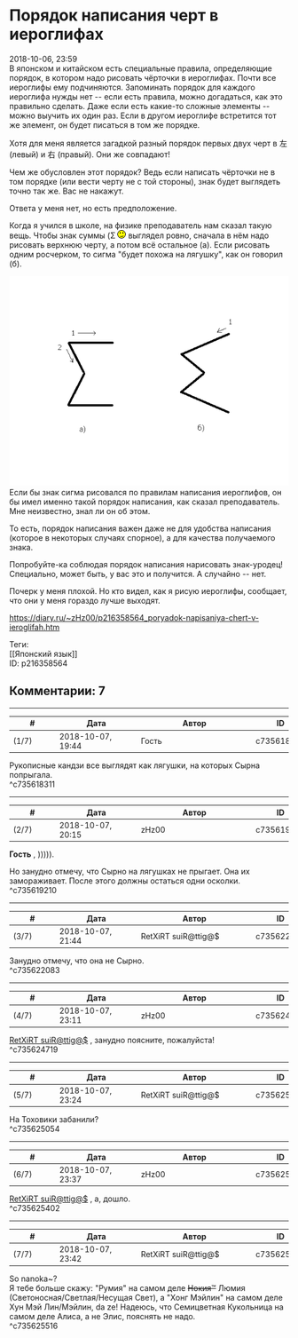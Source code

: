 Порядок написания черт в иероглифах
===================================

  
2018-10-06, 23:59  
 В японском и китайском есть специальные правила, определяющие порядок, в котором надо рисовать чёрточки в иероглифах. Почти все иероглифы ему подчиняются. Запоминать порядок для каждого иероглифа нужды нет -- если есть правила, можно догадаться, как это правильно сделать. Даже если есть какие-то сложные элементы -- можно выучить их один раз. Если в другом иероглифе встретится тот же элемент, он будет писаться в том же порядке.   
   
  Хотя для меня является загадкой разный порядок первых двух черт в 左 (левый) и 右 (правый). Они же совпадают!    
   
 Чем же обусловлен этот порядок? Ведь если написать чёрточки не в том порядке (или вести черту не с той стороны), знак будет выглядеть точно так же. Вас не накажут.   
   
 Ответа у меня нет, но есть предположение.   
   
 Когда я учился в школе, на физике преподаватель нам сказал такую вещь. Чтобы знак суммы (Σ ![;)](pics/1136.gif) выглядел ровно, сначала в нём надо рисовать верхнюю черту, а потом всё остальное (а). Если рисовать одним росчерком, то сигма "будет похожа на лягушку", как он говорил (б).   
   
  ![](pics/VP9GRUe.png)    
 Если бы знак сигма рисовался по правилам написания иероглифов, он бы имел именно такой порядок написания, как сказал преподаватель. Мне неизвестно, знал ли он об этом.   
   
 То есть, порядок написания важен даже не для удобства написания (которое в некоторых случаях спорное), а для качества получаемого знака.   
   
 Попробуйте-ка соблюдая порядок написания нарисовать знак-уродец! Специально, может быть, у вас это и получится. А случайно -- нет.   
   
 Почерк у меня плохой. Но кто видел, как я рисую иероглифы, сообщает, что они у меня гораздо лучше выходят.   
  
<https://diary.ru/~zHz00/p216358564_poryadok-napisaniya-chert-v-ieroglifah.htm>  
  
Теги:  
[[Японский язык]]  
ID: p216358564  


Комментарии: 7
--------------

  


---



|         #         |              Дата              |                     Автор                     |           ID           |
| --- | --- | --- | --- |
| (1/7) | 2018-10-07, 19:44 | Гость | c735618311 |

  
 Рукописные кандзи все выглядят как лягушки, на которых Сырна попрыгала.   
 ^c735618311

---



|         #         |              Дата              |                     Автор                     |           ID           |
| --- | --- | --- | --- |
| (2/7) | 2018-10-07, 20:15 | zHz00 | c735619210 |

  
  **Гость**  , ))))).   
   
 Но занудно отмечу, что Сырно на лягушках не прыгает. Она их замораживает. После этого должны остаться одни осколки.   
 ^c735619210

---



|         #         |              Дата              |                     Автор                     |           ID           |
| --- | --- | --- | --- |
| (3/7) | 2018-10-07, 21:44 | RetXiRT suiR@ttig@$ | c735622083 |

  
  3анудно отмечу, что она не Сырно.    
 ^c735622083

---



|         #         |              Дата              |                     Автор                     |           ID           |
| --- | --- | --- | --- |
| (4/7) | 2018-10-07, 23:11 | zHz00 | c735624719 |

  
  [RetXiRT suiR@ttig@$](http://Hellspawn.diary.ru "Горчичник")  , занудно поясните, пожалуйста!   
 ^c735624719

---



|         #         |              Дата              |                     Автор                     |           ID           |
| --- | --- | --- | --- |
| (5/7) | 2018-10-07, 23:24 | RetXiRT suiR@ttig@$ | c735625054 |

  
  На Тоховики забанили?    
 ^c735625054

---



|         #         |              Дата              |                     Автор                     |           ID           |
| --- | --- | --- | --- |
| (6/7) | 2018-10-07, 23:37 | zHz00 | c735625402 |

  
  [RetXiRT suiR@ttig@$](http://Hellspawn.diary.ru "Горчичник")  , а, дошло.   
 ^c735625402

---



|         #         |              Дата              |                     Автор                     |           ID           |
| --- | --- | --- | --- |
| (7/7) | 2018-10-07, 23:42 | RetXiRT suiR@ttig@$ | c735625516 |

  
  So nanoka~?   
 Я тебе больше скажу: "Румия" на самом деле  ~~Нокия™~~  Люмия (Светоносная/Светлая/Несущая Свет), а "Хонг Мэйлин" на самом деле Хун Мэй Лин/Мэйлин, da ze!  Надеюсь, что Семицветная Кукольница на самом деле Алиса, а не Элис, пояснять не надо.     
 ^c735625516